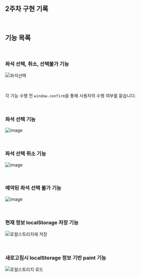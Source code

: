 ## 2주차 구현 기록

<br>

## 기능 목록

<br/>

### 좌석 선택, 취소, 선택불가 기능

![좌석선택](https://user-images.githubusercontent.com/81623931/222031983-7f494739-43b1-4207-bb04-5bad60824231.png)

<br/>

각 기능 수행 전 `window.confirm`을 통해 사용자의 수행 여부를 묻습니다.

<br/>

### 좌석 선택 기능

![image](https://user-images.githubusercontent.com/81623931/222030416-e2a6e135-dc87-4c61-955d-5d06bd1fcf31.png)

<br/>

### 좌석 선택 취소 기능

![image](https://user-images.githubusercontent.com/81623931/222030459-2d4b7094-cb2b-49c3-a4ac-4c647b5e3f73.png)

<br/>

### 예약된 좌석 선택 불가 기능

![image](https://user-images.githubusercontent.com/81623931/222030754-ad651873-9272-410b-8d04-0ebf00af0bcd.png)

<br/>

### 현재 정보 localStorage 저장 기능

![로컬스토리지에 저장](https://user-images.githubusercontent.com/81623931/222031019-576039c7-b755-4234-81a1-c51071cbba35.png)

<br/>

### 새로고침시 localStorage 정보 기반 paint 기능

![로컬스토리지 로드](https://user-images.githubusercontent.com/81623931/222031043-fbd5dfe1-d394-4842-95e2-eaa5c38b0d55.png)

<br/>
